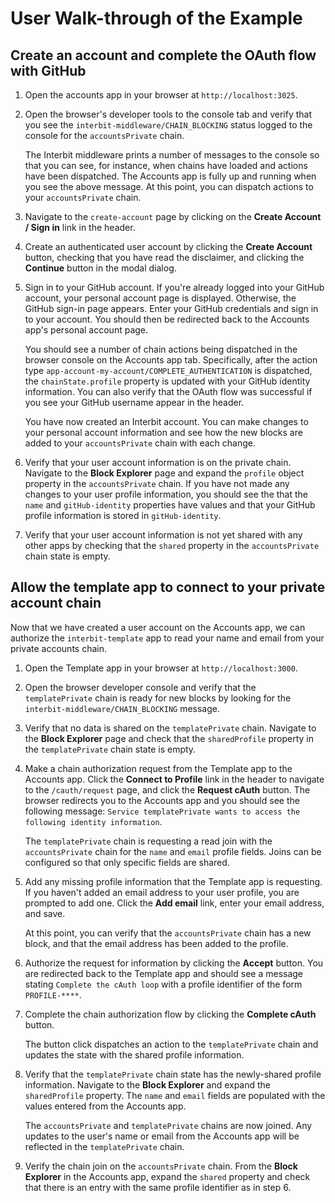 # User Walk-through of the Example

## Create an account and complete the OAuth flow with GitHub

1. Open the accounts app in your browser at `http://localhost:3025`.

1. Open the browser's developer tools to the console tab and verify that you
see the `interbit-middleware/CHAIN_BLOCKING` status logged to the console for
the `accountsPrivate` chain.

   The Interbit middleware prints a number of messages to the console so that
you can see, for instance, when chains have loaded and actions have been
dispatched. The Accounts app is fully up and running when you see the above
message. At this point, you can dispatch actions to your
`accountsPrivate` chain.

1. Navigate to the `create-account` page by clicking on the **Create Account
/ Sign in** link in the header.

1. Create an authenticated user account by clicking the **Create Account**
button, checking that you have read the disclaimer, and clicking the
**Continue** button in the modal dialog.

1. Sign in to your GitHub account. If you're already logged into your GitHub
account, your personal account page is displayed. Otherwise, the GitHub
sign-in page appears. Enter your GitHub credentials and sign in to your
account. You should then be redirected back to the Accounts app's personal
account page.

   You should see a number of chain actions being dispatched in the browser
console on the Accounts app tab. Specifically, after the action type
`app-account-my-account/COMPLETE_AUTHENTICATION` is dispatched, the
`chainState.profile` property is updated with your GitHub identity
information. You can also verify that the OAuth flow was successful if you see
your GitHub username appear in the header.

   You have now created an Interbit account. You can make changes to your
personal account information and see how the new blocks are added to your
`accountsPrivate` chain with each change.

1. Verify that your user account information is on the private chain. Navigate
to the **Block Explorer** page and expand the `profile` object property in the
`accountsPrivate` chain. If you have not made any changes to your user profile
information, you should see the that the `name` and `gitHub-identity`
properties have values and that your GitHub profile information is stored in
`gitHub-identity`.

1. Verify that your user account information is not yet shared with any other
apps by checking that the `shared` property in the `accountsPrivate` chain
state is empty.


## Allow the template app to connect to your private account chain

Now that we have created a user account on the Accounts app, we can authorize
the `interbit-template` app to read your name and email from your private
accounts chain.

1. Open the Template app in your browser at `http://localhost:3000`.

1. Open the browser developer console and verify that the `templatePrivate`
chain is ready for new blocks by looking for the
`interbit-middleware/CHAIN_BLOCKING` message.

1. Verify that no data is shared on the `templatePrivate` chain. Navigate to
the **Block Explorer** page and check that the `sharedProfile` property in the
`templatePrivate` chain state is empty.

1. Make a chain authorization request from the Template app to the Accounts
app. Click the **Connect to Profile** link in the header to navigate to the
`/cauth/request` page, and click the **Request cAuth** button. The browser
redirects you to the Accounts app and you should see the following message:
`Service templatePrivate wants to access the following identity information`.

   The `templatePrivate` chain is requesting a read join with the
`accountsPrivate` chain for the `name` and `email` profile fields. Joins can
be configured so that only specific fields are shared.

1. Add any missing profile information that the Template app is requesting. If
you haven't added an email address to your user profile, you are prompted
to add one. Click the **Add email** link, enter your email address, and save.

   At this point, you can verify that the `accountsPrivate` chain has a new
block, and that the email address has been added to the profile.

1. Authorize the request for information by clicking the **Accept** button.
You are redirected back to the Template app and should see a message
stating `Complete the cAuth loop` with a profile identifier of the form
`PROFILE-****`.

1. Complete the chain authorization flow by clicking the **Complete cAuth**
button.

   The button click dispatches an action to the `templatePrivate` chain and
updates the state with the shared profile information.

1. Verify that the `templatePrivate` chain state has the newly-shared profile
information. Navigate to the **Block Explorer** and expand the `sharedProfile`
property. The `name` and `email` fields are populated with the values entered
from the Accounts app.

   The `accountsPrivate` and `templatePrivate` chains are now joined. Any
updates to the user's name or email from the Accounts app will be reflected in
the `templatePrivate` chain.

1. Verify the chain join on the `accountsPrivate` chain. From the
**Block Explorer** in the Accounts app, expand the `shared` property and check
that there is an entry with the same profile identifier as in step 6.
